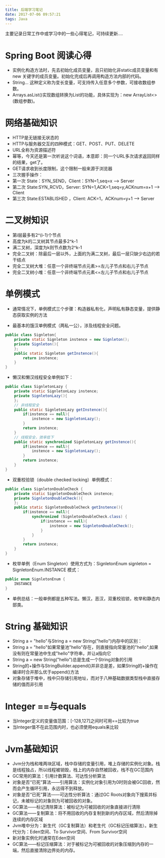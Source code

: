 ```yaml
---
title: 后端学习笔记
date: 2017-07-06 09:57:21
tags: Java
---
```


主要记录日常工作中或学习中的一些心得笔记，可持续更新....<!--more-->

# Spring Boot 阅读心得

* 实例化构造方法时，先去初始化成员变量，且只初始化非static成员变量和有new 关键字的成员变量。初始化完成后再调用构造方法内部的代码。
* String... 这种定义称为变长变量，可支持传入任意多个参数，可接收数组参数。
* Arrays.asList()实现数组转换为List的功能，具体实现为：new ArrayList<>(数组参数)。

# 网络基础知识

* HTTP是无链接无状态的
* HTTP与服务器交互的四种模式：GET、POST、PUT、DELETE
* URL全称为资源描述符
* 幂等，今天还是第一次听说这个词语，本意即：同一个URL多次请求返回同样的结果，get了。
* GET请求收到长度限制，这个限制一般来源于浏览器
* 三次握手操作：
* 第一次 State：SYN_SEND，Client：SYN=1,seq=x ——> Server 
* 第二次 State:SYN_RCVD，Server: SYN=1,ACK=1,seq=y,ACKnum=x+1 ——> Client 
* 第三次 State:ESTABLISHED ，Client: ACK=1，ACKnum=y+1 ——> Server

# 二叉树知识

* 第i层最多有2^(i-1)个节点
* 高度为k的二叉树其节点最多2^k-1
* 满二叉树，深度为k则节点数为2^k-1
* 完全二叉树：除最后一层以外，上面的为满二叉树，最后一层只缺少右边的若干结点
* 完全二叉树大堆：任意一个非终端节点元素>=左儿子节点和右儿子节点
* 完全二叉树小堆：任意一个非终端节点元素<=左儿子节点和右儿子节点

# 单例模式
* 通常情况下，单例模式三个步骤：构造器私有化，声明私有静态变量，提供静态获取实例的方法

* 最基本的饿汉单例模式（两私一公），涉及线程安全问题。
```java
public class Signleton{
	private static Signleton instence = new Signleton();
	private Signleton(){
	};
	public static Signleton getInstence(){
		return instence;
	} 
}
```

* 懒汉和懒汉线程安全单例如下：
```java
public class SignletonLazy {
	private static SignletonLazy instence;
	private SignletonLazy(){
	};
	// 非线程安全
	public static SignletonLazy getInstence(){
		if(instence == null){
			instence = new SignletonLazy();
		}
		return instence;
	}
	// 线程安全，效率低下
	public static synchronized SignletonLazy getInstence(){
		if(instence == null){
			instence = new SignletonLazy();
		}
		return instence;
	}
}
```

* 双重校验锁（double checked locking）单例模式：
```java
public class SignletonDoubleCheck {
	private static SignletonDoubleCheck instence;
	private SignletonDoubleCheck(){
	};
	public static SignletonDoubleCheck getInstence(){
		if(instence == null){
			synchronized (SignletonDoubleCheck.class) {
				if(instence == null){
					instence = new SignletonDoubleCheck();
				}
			}
		}
		return instence;
	}
}
```

* 枚举单例（Enum Singleton）使用方式为：SignletonEnum signleton = SignletonEnum.INSTANCE 模式：
```java
public enum SignletonEnum {
	INSTANCE
}
```
* 单例总结：一般单例都是五种写法。懒汉，恶汉，双重校验锁，枚举和静态内部类。

# String 基础知识
* String a = "hello"与String a = new String("hello")内存中的区别：
* String a = "hello"如果常量池"hello"存在，则直接指向常量池的"hello",如果没有则在常量池中生成"hello"字符串，并让a指向它
* String a = new String("hello")总是生成一个String对象的引用
* String的+操作与StringBuilder.append()并非总是差，如果String的+操作在编译时合并那么优于append()方法
* 对象存储于堆中，栈中只存储引用地址，而对于八种基础数据类型栈中直接存储的值而非引用

# Integer ==与equals
* 当Integer定义的变量值范围：[-128,127]之间时可用==比较为true
* 当Integer值不在此范围内时，也必须使用equals来比较

# Jvm基础知识
* Jvm分为栈和堆两块区域，栈中存储的变量引用，堆上存储的实例化对象。栈是线程独占，所以线程被销毁，栈上的内存自然被回收，栈不在GC范围内
* GC常用的算法：引用计数算法、可达性分析算法
* 对象是否“已死”算法——引用算法：实例化对象引用为0时则会被GC回收，然而会产生循环引用，永远得不到释放。
* 对象是否“已死”算法——可达性分析算法：通过GC Roots对象向下搜索并标记，未被标记的对象则为可被回收的对象。
* GC算法——标记清除算法：被标记为可被回收的对象直接进行清除
* GC算法——复制算法：将不用回收的内存复制到新的内存区域，然后清除掉连续的内存区域
* Jvm堆中分为：新生代（GC复制算法）和老生代（GC标记压缩算法）。新生代分为：Eden空间、To Survivor空间、From Survivor空间
* 新对象实例化时通常在Eden空间
* GC算法——标记压缩算法：对于被标记为可被回收的对象压缩到内存的一端，然后直接清除边界处的内存。